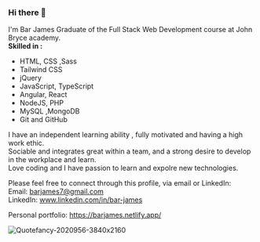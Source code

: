 ### Hi there 👋


I'm Bar James 
Graduate of the Full Stack Web Development course at John Bryce academy. </br>
<b>Skilled in :</b>
- HTML, CSS ,Sass
- Tailwind CSS
- jQuery
- JavaScript, TypeScript
- Angular, React 
- NodeJS, PHP
- MySQL ,MongoDB
- Git and GitHub


I have an independent learning ability , fully motivated and having a high work ethic. </br>
Sociable and integrates great within a team, and a strong desire to develop in the workplace and learn. </br>
Love coding and I have passion to learn and expolre new technologies. </br>

Please feel free to connect through this profile, via email or LinkedIn: </br>
Email: barjames7@gmail.com </br>
LinkedIn: www.linkedin.com/in/bar-james</br>

Personal portfolio: https://barjames.netlify.app/


![Quotefancy-2020956-3840x2160](https://user-images.githubusercontent.com/84085280/210616560-505e31b7-b280-4201-9e66-6d1d0fcf1b10.jpg)
